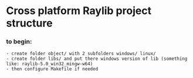 # Cross platform Raylib project structure
### to begin:
    - create folder object/ with 2 subfolders windows/ linux/
    - create folder libs/ and put there windows version of lib (something like: raylib-5.0_win32_mingw-w64)
    - then configure Makefile if needed
